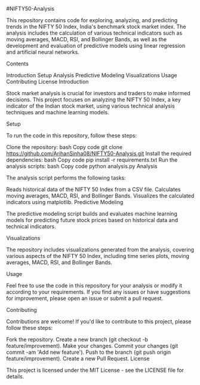 #NIFTY50-Analysis

This repository contains code for exploring, analyzing, and predicting trends in the NIFTY 50 Index, India's benchmark stock market index. The analysis includes the calculation of various technical indicators such as moving averages, MACD, RSI, and Bollinger Bands, as well as the development and evaluation of predictive models using linear regression and artificial neural networks.

Contents

Introduction
Setup
Analysis
Predictive Modeling
Visualizations
Usage
Contributing
License
Introduction

Stock market analysis is crucial for investors and traders to make informed decisions. This project focuses on analyzing the NIFTY 50 Index, a key indicator of the Indian stock market, using various technical analysis techniques and machine learning models.

Setup

To run the code in this repository, follow these steps:

Clone the repository:
bash
Copy code
git clone https://github.com/ArihanSinha08/NIFTY50-Analysis.git
Install the required dependencies:
bash
Copy code
pip install -r requirements.txt
Run the analysis scripts:
bash
Copy code
python analysis.py
Analysis

The analysis script performs the following tasks:

Reads historical data of the NIFTY 50 Index from a CSV file.
Calculates moving averages, MACD, RSI, and Bollinger Bands.
Visualizes the calculated indicators using matplotlib.
Predictive Modeling

The predictive modeling script builds and evaluates machine learning models for predicting future stock prices based on historical data and technical indicators.

Visualizations

The repository includes visualizations generated from the analysis, covering various aspects of the NIFTY 50 Index, including time series plots, moving averages, MACD, RSI, and Bollinger Bands.

Usage

Feel free to use the code in this repository for your analysis or modify it according to your requirements. If you find any issues or have suggestions for improvement, please open an issue or submit a pull request.

Contributing

Contributions are welcome! If you'd like to contribute to this project, please follow these steps:

Fork the repository.
Create a new branch (git checkout -b feature/improvement).
Make your changes.
Commit your changes (git commit -am 'Add new feature').
Push to the branch (git push origin feature/improvement).
Create a new Pull Request.
License

This project is licensed under the MIT License - see the LICENSE file for details.

